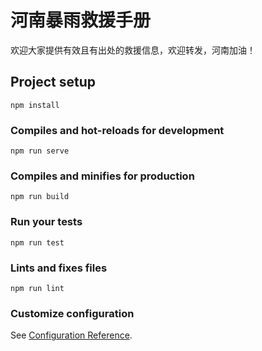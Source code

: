 # 河南暴雨救援手册

欢迎大家提供有效且有出处的救援信息，欢迎转发，河南加油！

## Project setup
```
npm install
```

### Compiles and hot-reloads for development
```
npm run serve
```

### Compiles and minifies for production
```
npm run build
```

### Run your tests
```
npm run test
```

### Lints and fixes files
```
npm run lint
```

### Customize configuration
See [Configuration Reference](https://cli.vuejs.org/config/).
